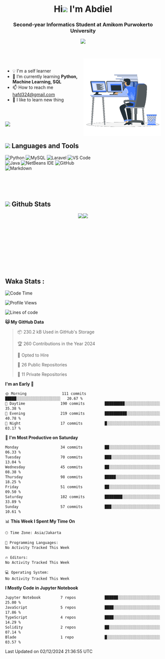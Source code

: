 
<h1 align="center"><b>Hi<img src="https://media.giphy.com/media/hvRJCLFzcasrR4ia7z/giphy.gif" width="35"> I'm Abdiel </b></h1>

<h3 align="center"> Second-year Informatics Student at Amikom Purwokerto University </h3>

<div align='center'>
	
![](https://komarev.com/ghpvc/?username=dlzcods&style=for-the-badge)
	
</div>
<br>

<picture> <img align="right" src="https://github.com/0xAbdulKhalid/0xAbdulKhalid/raw/main/assets/mdImages/Right_Side.gif" width = 250px></picture>

<br>

- 💡 I'm a self learner
- 🌱 I’m currently learning **Python, Machine Learning, SQL**
- 📫 How to reach me [hafd324@gmail.com](mailto:hafd324d@gmail.com)
- 📃 I like to learn new thing

<br><br>

<img src="https://user-images.githubusercontent.com/73097560/115834477-dbab4500-a447-11eb-908a-139a6edaec5c.gif"><br><br>

## <img src="https://media2.giphy.com/media/QssGEmpkyEOhBCb7e1/giphy.gif?cid=ecf05e47a0n3gi1bfqntqmob8g9aid1oyj2wr3ds3mg700bl&rid=giphy.gif" width ="25"><b> Languages and Tools</b>

![Python](https://img.shields.io/badge/Python%20-FFFFFF.svg?style=for-the-badge&logo=python&logoColor=blue)
![MySQL](https://img.shields.io/badge/MySQL-FFFFFF?style=for-the-badge&logo=mysql&logoColor=blue)
![Laravel](https://img.shields.io/badge/laravel-FFFFFF.svg?style=for-the-badge&logo=laravel&logoColor=blue)
![VS Code](https://img.shields.io/badge/VS%20Code-FFFFFF.svg?style=for-the-badge&logo=visual-studio-code&logoColor=blue)
<br>
![Java](https://img.shields.io/badge/Java-FFFFFF?style=for-the-badge&logo=openjdk&logoColor=blue)
![NetBeans IDE](https://img.shields.io/badge/NetBeans%20IDE-FFFFFF.svg?style=for-the-badge&logo=apache-netbeans-ide&logoColor=blue)
![GitHub](https://img.shields.io/badge/github-FFFFFF.svg?style=for-the-badge&logo=github&logoColor=blue)
<br>
![Markdown](https://img.shields.io/badge/markdown-FFFFFF.svg?style=for-the-badge&logo=markdown&logoColor=blue)

<br>
<br>
<br>


## <img src="https://media.giphy.com/media/iY8CRBdQXODJSCERIr/giphy.gif" width="35"><b> Github Stats </b>

<div  style="display: flex; flex-wrap: wrap; justify-content: center;">
   <img height="160em" src="https://github-readme-stats.vercel.app/api?username=dlzcods&show_icons=true&theme=default" />
   <img height="160em" src="https://github-readme-stats.vercel.app/api/top-langs/?username=dlzcods&layout=compact" />
</div>



<br>

## Waka Stats :

<!--START_SECTION:waka-->
![Code Time](http://img.shields.io/badge/Code%20Time-204%20hrs%2055%20mins-blue)

![Profile Views](http://img.shields.io/badge/Profile%20Views-13-blue)

![Lines of code](https://img.shields.io/badge/From%20Hello%20World%20I%27ve%20Written-998.4%20thousand%20lines%20of%20code-blue)

**🐱 My GitHub Data** 

> 📦 230.2 kB Used in GitHub's Storage 
 > 
> 🏆 260 Contributions in the Year 2024
 > 
> 💼 Opted to Hire
 > 
> 📜 26 Public Repositories 
 > 
> 🔑 11 Private Repositories 
 > 
**I'm an Early 🐤** 

```text
🌞 Morning                111 commits         █████░░░░░░░░░░░░░░░░░░░░   20.67 % 
🌆 Daytime                190 commits         █████████░░░░░░░░░░░░░░░░   35.38 % 
🌃 Evening                219 commits         ██████████░░░░░░░░░░░░░░░   40.78 % 
🌙 Night                  17 commits          █░░░░░░░░░░░░░░░░░░░░░░░░   03.17 % 
```
📅 **I'm Most Productive on Saturday** 

```text
Monday                   34 commits          ██░░░░░░░░░░░░░░░░░░░░░░░   06.33 % 
Tuesday                  70 commits          ███░░░░░░░░░░░░░░░░░░░░░░   13.04 % 
Wednesday                45 commits          ██░░░░░░░░░░░░░░░░░░░░░░░   08.38 % 
Thursday                 98 commits          █████░░░░░░░░░░░░░░░░░░░░   18.25 % 
Friday                   51 commits          ██░░░░░░░░░░░░░░░░░░░░░░░   09.50 % 
Saturday                 182 commits         ████████░░░░░░░░░░░░░░░░░   33.89 % 
Sunday                   57 commits          ███░░░░░░░░░░░░░░░░░░░░░░   10.61 % 
```


📊 **This Week I Spent My Time On** 

```text
🕑︎ Time Zone: Asia/Jakarta

💬 Programming Languages: 
No Activity Tracked This Week

🔥 Editors: 
No Activity Tracked This Week

💻 Operating System: 
No Activity Tracked This Week
```

**I Mostly Code in Jupyter Notebook** 

```text
Jupyter Notebook         7 repos             ██████░░░░░░░░░░░░░░░░░░░   25.00 % 
JavaScript               5 repos             ████░░░░░░░░░░░░░░░░░░░░░   17.86 % 
TypeScript               4 repos             ████░░░░░░░░░░░░░░░░░░░░░   14.29 % 
Solidity                 2 repos             ██░░░░░░░░░░░░░░░░░░░░░░░   07.14 % 
Blade                    1 repo              █░░░░░░░░░░░░░░░░░░░░░░░░   03.57 % 
```




 Last Updated on 02/12/2024 21:36:55 UTC
<!--END_SECTION:waka-->

<br>
<br>
